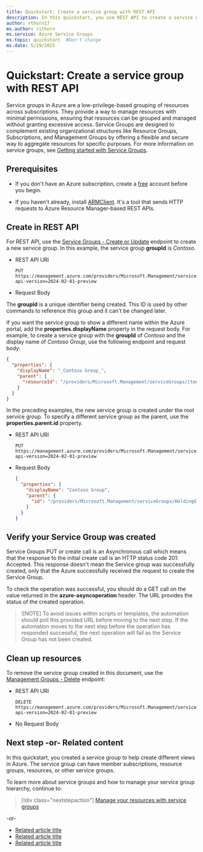 ```yaml
---
title: Quickstart: Create a service group with REST API
description: In this quickstart, you use REST API to create a service group to organize your resources.
author: rthorn17
ms.author: rithorn
ms.service: Azure Service Groups
ms.topic: quickstart  #Don't change
ms.date: 5/19/2025
---
```



# Quickstart: Create a service group with REST API
 
Service groups in Azure are a low-privilege-based grouping of resources across subscriptions. They provide a way to manage resources with minimal permissions, ensuring that resources can be grouped and managed without granting excessive access. Service Groups are designed to complement existing organizational structures like Resource Groups, Subscriptions, and Management Groups by offering a flexible and secure way to aggregate resources for specific purposes. For more information on service groups, see [Getting started with Service Groups](overview.md).



## Prerequisites

- If you don't have an Azure subscription, create a [free](https://azure.microsoft.com/free/)
  account before you begin.

- If you haven't already, install [ARMClient](https://github.com/projectkudu/ARMClient). It's a tool
  that sends HTTP requests to Azure Resource Manager-based REST APIs.

## Create in REST API

For REST API, use the
[Service Groups - Create or Update]()
endpoint to create a new service group. In this example, the service group **groupId** is
_Contoso_.

- REST API URI

  ```http
  PUT https://management.azure.com/providers/Microsoft.Management/serviceGroups/Contoso?api-version=2024-02-01-preview
  ```

- Request Body

The **groupId** is a unique identifier being created. This ID is used by other commands to reference
this group and it can't be changed later.

If you want the service group to show a different name within the Azure portal, add the
**properties.displayName** property in the request body. For example, to create a service group
with the **groupId** of _Contoso_ and the display name of _Contoso Group_, use the following
endpoint and request body:

```json
{
  "properties": {
    "displayName": "_Contoso Group_",
    "parent": {
      "resourceId": "/providers/Microsoft.Management/serviceGroups/[tenantId]"
    }
  }
}
```


In the preceding examples, the new service group is created under the root service group. To
specify a different service group as the parent, use the **properties.parent.id** property.

- REST API URI

  ```http
  PUT https://management.azure.com/providers/Microsoft.Management/serviceGroups/Contoso?api-version=2024-02-01-preview
  ```

- Request Body

  ```json
  {
    "properties": {
      "displayName": "Contoso Group",
      "parent": {
        "id": "/providers/Microsoft.Management/serviceGroups/HoldingGroup"
      }
    }
  }
  ```

## Verify your Service Group was created
Service Groups PUT or create call is an Asynchronous call which means that the response to the initial create call is an HTTP status code 201: Accepted. This response doesn't mean the Service group was successfully created, only that the Azure successfully received the request to create the Service Group.  

To check the operation was successful, you should do a GET call on the value returned in the **azure-asyncoperation** header. The URL provides the status of the created operation. 

> ![NOTE]
> To avoid issues within scripts or templates, the automation should poll this provided URL before moving to the next step. If the automation moves to the next step before the operation has responded successful, the next operation will fail as the Service Group has not been created.  

## Clean up resources

To remove the service group created in this document, use the
[Management Groups - Delete]() endpoint:

- REST API URI

  ```http
  DELETE https://management.azure.com/providers/Microsoft.Management/serviceGroups/Contoso?api-version=2024-02-01-preview
  ```

- No Request Body


## Next step -or- Related content

In this quickstart, you created a service group to help create different views in Azure. The
service group can have member subscriptions, resource groups, resources, or other service groups.

To learn more about service groups and how to manage your service group hierarchy, continue to:

> [!div class="nextstepaction"]
> [Manage your resources with service groups]()


-or-

- [Related article title](link.md)
- [Related article title](link.md)
- [Related article title](link.md)